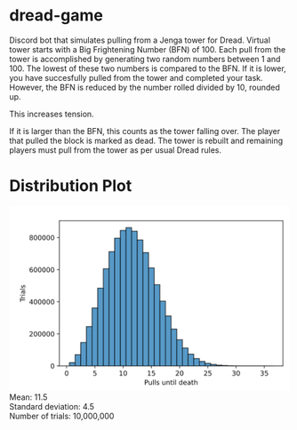 # dread-game
Discord bot that simulates pulling from a Jenga tower for Dread.
Virtual tower starts with a Big Frightening Number (BFN) of 100.
Each pull from the tower is accomplished by generating two random numbers between 1 and 100. The lowest of these two numbers is compared to the BFN. If it is lower, you have succesfully pulled from the tower and completed your task. However, the BFN is reduced by the number rolled divided by 10, rounded up.

This increases tension.

If it is larger than the BFN, this counts as the tower falling over. The player that pulled the block is marked as dead. The tower is rebuilt and remaining players must pull from the tower as per usual Dread rules.

# Distribution Plot
![Histogram](https://github.com/ibrahimdirar/dread-game/blob/main/dist-plot.PNG?raw=true)
Mean: 11.5\
Standard deviation: 4.5\
Number of trials: 10,000,000
